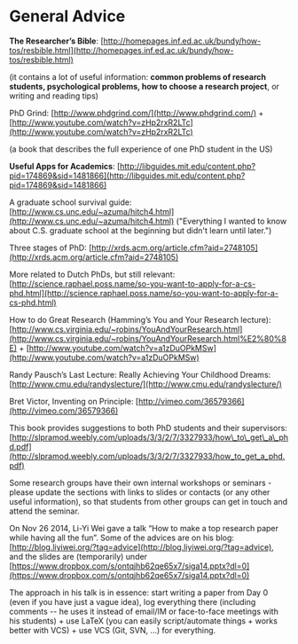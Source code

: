 # General Advice

**The Researcher’s Bible**: [http://homepages.inf.ed.ac.uk/bundy/how-tos/resbible.html](http://homepages.inf.ed.ac.uk/bundy/how-tos/resbible.html)

\(it contains a lot of useful information: **common problems of research students, psychological problems, how to choose a research project**, or writing and reading tips\)  


PhD Grind: [http://www.phdgrind.com/](http://www.phdgrind.com/) + [http://www.youtube.com/watch?v=zHp2rxR2LTc](http://www.youtube.com/watch?v=zHp2rxR2LTc)

\(a book that describes the full experience of one PhD student in the US\)  


**Useful Apps for Academics**: [http://libguides.mit.edu/content.php?pid=174869&sid=1481866](http://libguides.mit.edu/content.php?pid=174869&sid=1481866)  


A graduate school survival guide: [http://www.cs.unc.edu/~azuma/hitch4.html](http://www.cs.unc.edu/~azuma/hitch4.html) \("Everything I wanted to know about C.S. graduate school at the beginning but didn't learn until later."\)  


Three stages of PhD: [http://xrds.acm.org/article.cfm?aid=2748105](http://xrds.acm.org/article.cfm?aid=2748105)  


More related to Dutch PhDs, but still relevant: [http://science.raphael.poss.name/so-you-want-to-apply-for-a-cs-phd.html](http://science.raphael.poss.name/so-you-want-to-apply-for-a-cs-phd.html)  


How to do Great Research \(Hamming’s You and Your Research lecture\): [http://www.cs.virginia.edu/~robins/YouAndYourResearch.html‎](http://www.cs.virginia.edu/~robins/YouAndYourResearch.html%E2%80%8E) + [http://www.youtube.com/watch?v=a1zDuOPkMSw](http://www.youtube.com/watch?v=a1zDuOPkMSw)  


Randy Pausch’s Last Lecture: Really Achieving Your Childhood Dreams: [http://www.cmu.edu/randyslecture/](http://www.cmu.edu/randyslecture/)  


Bret Victor, Inventing on Principle: [http://vimeo.com/36579366](http://vimeo.com/36579366)  


This book provides suggestions to both PhD students and their supervisors: [http://slpramod.weebly.com/uploads/3/3/2/7/3327933/how\_to\_get\_a\_phd.pdf](http://slpramod.weebly.com/uploads/3/3/2/7/3327933/how_to_get_a_phd.pdf)  


Some research groups have their own internal workshops or seminars - please update the sections with links to slides or contacts \(or any other useful information\), so that students from other groups can get in touch and attend the seminar.  


On Nov 26 2014, Li-Yi Wei gave a talk “How to make a top research paper while having all the fun”. Some of the advices are on his blog: [http://blog.liyiwei.org/?tag=advice](http://blog.liyiwei.org/?tag=advice), and the slides are \(temporarily\) under [https://www.dropbox.com/s/ontqjhb62qe65x7/siga14.pptx?dl=0](https://www.dropbox.com/s/ontqjhb62qe65x7/siga14.pptx?dl=0)

The approach in his talk is in essence: start writing a paper from Day 0 \(even if you have just a vague idea\), log everything there \(including comments -- he uses it instead of email/IM or face-to-face meetings with his students\) + use LaTeX \(you can easily script/automate things + works better with VCS\) + use VCS \(Git, SVN, …\) for everything.  
  


